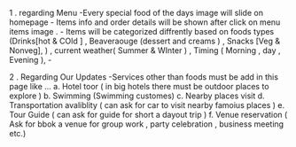 1 . regarding Menu 
    -Every special food of the days image will slide on homepage 
    - Items info and order  details will be shown after click on menu items image . 
    - Items will be categorized diffrently based on foods types (Drinks[hot & COld ] , Beaveraouge (dessert and creams ) , Snacks [Veg & Nonveg], ) , current weather( Summer & WInter ) , Timing (  Morning , day , Evening ), 
    -

2 . Regarding Our Updates 
    -Services other than foods must be add in this page like ...
    a. Hotel toor ( in big hotels there must be outdoor places to explore )
    b. Swimming (Swimming customes)
    c. Nearby places visit 
    d. Transportation avaliblity (  can ask for car to visit nearby famoius places )
    e. Tour Guide ( can ask for guide for short a dayout trip )
    f. Venue reservation ( Ask for bbok a venue for group work , party celebration , business meeting etc.)